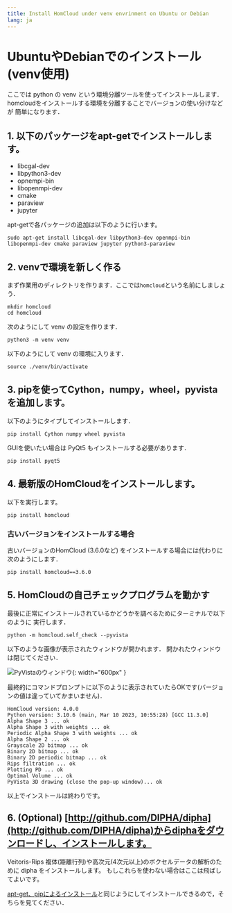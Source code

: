 ```yaml
---
title: Install HomCloud under venv envrinment on Ubuntu or Debian 
lang: ja
---
```


# UbuntuやDebianでのインストール(venv使用)

ここでは python の venv という環境分離ツールを使ってインストールします．
homcloudをインストールする環境を分離することでバージョンの使い分けなどが
簡単になります．

## 1. 以下のパッケージをapt-getでインストールします。

* libcgal-dev
* libpython3-dev
* opnempi-bin
* libopenmpi-dev
* cmake
* paraview
* jupyter

apt-getで各パッケージの追加は以下のように行います。

    sudo apt-get install libcgal-dev libpython3-dev openmpi-bin libopenmpi-dev cmake paraview jupyter python3-paraview

## 2. venvで環境を新しく作る

まず作業用のディレクトリを作ります．ここでは`homcloud`という名前にしましょう．

    mkdir homcloud
    cd homcloud

次のようにして venv の設定を作ります．

    python3 -m venv venv
    
以下のようにして venv の環境に入ります．

    source ./venv/bin/activate
    
## 3. pipを使ってCython，numpy，wheel，pyvistaを追加します。

以下のようにタイプしてインストールします．

    pip install Cython numpy wheel pyvista
    
GUIを使いたい場合は PyQt5 もインストールする必要があります．

    pip install pyqt5

## 4. 最新版のHomCloudをインストールします。

以下を実行します。

    pip install homcloud

### 古いバージョンをインストールする場合

古いバージョンのHomCloud (3.6.0など) をインストールする場合には代わりに次のようにします．

    pip install homcloud==3.6.0

## 5. HomCloudの自己チェックプログラムを動かす

最後に正常にインストールされているかどうかを調べるためにターミナルで以下のように
実行します．

    python -m homcloud.self_check --pyvista

以下のような画像が表示されたウィンドウが開かれます．
開かれたウィンドウは閉じてください．

![PyVistaのウィンドウ](/images/screenshot-selfcheck-pyvista.png){: width="600px" }

最終的にコマンドプロンプトに以下のように表示されていたらOKです(バージョンの値は違っていてかまいません)．

    HomCloud version: 4.0.0
    Python version: 3.10.6 (main, Mar 10 2023, 10:55:28) [GCC 11.3.0]
    Alpha Shape 3 ... ok
    Alpha Shape 3 with weights ... ok
    Periodic Alpha Shape 3 with weights ... ok
    Alpha Shape 2 ... ok
    Grayscale 2D bitmap ... ok
    Binary 2D bitmap ... ok
    Binary 2D periodic bitmap ... ok
    Rips filtration ... ok
    Plotting PD ... ok
    Optimal Volume ... ok
    PyVista 3D drawing (close the pop-up window)... ok

以上でインストールは終わりです。

## 6. (Optional) [http://github.com/DIPHA/dipha](http://github.com/DIPHA/dipha)からdiphaをダウンロードし、インストールします。

Veitoris-Rips 複体(距離行列)や高次元(4次元以上)のボクセルデータの解析のために dipha をインストールします。
もしこれらを使わない場合はここは飛ばしてよいです。

[apt-get、pipによるインストール](install_guide_for_Ubuntu.html)と同じようにしてインストールできるので，そちらを見てください．
